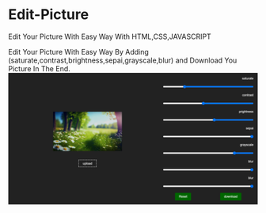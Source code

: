 # Edit-Picture
Edit Your Picture With Easy Way With HTML,CSS,JAVASCRIPT

Edit Your Picture With Easy Way By Adding (saturate,contrast,brightness,sepai,grayscale,blur) and Download You Picture In The End.
<img src='./img/Edit_Pictures.png'>
